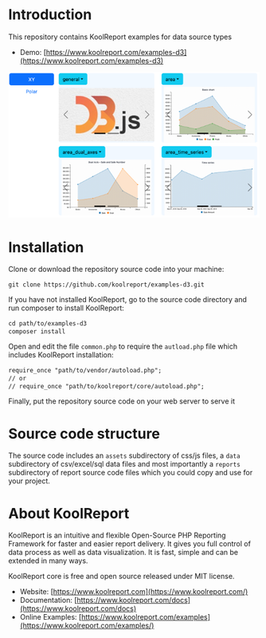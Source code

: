 # Introduction

This repository contains KoolReport examples for data source types

* Demo: [https://www.koolreport.com/examples-d3](https://www.koolreport.com/examples-d3)

![examples-d3](examples-d3.png)

# Installation

Clone or download the repository source code into your machine:

```
git clone https://github.com/koolreport/examples-d3.git
```
If you have not installed KoolReport, go to the source code directory and run composer to install KoolReport:

```
cd path/to/examples-d3
composer install
```

Open and edit the file `common.php` to require the `autload.php` file 
which includes KoolReport installation:

```
require_once "path/to/vendor/autoload.php";
// or
// require_once "path/to/koolreport/core/autoload.php";
```

Finally, put the repository source code on your web server to serve it

# Source code structure

The source code includes an `assets` subdirectory of css/js files, a `data` subdirectory of csv/excel/sql data files 
and most importantly a `reports` subdirectory of report source code files which you could copy and use for your project.


# About KoolReport

KoolReport is an intuitive and flexible Open-Source PHP Reporting Framework for faster and easier report delivery. It gives you full control of data process as well as data visualization. It is fast, simple and can be extended in many ways.

KoolReport core is free and open source released under MIT license.

* Website: [https://www.koolreport.com](https://www.koolreport.com/)
* Documentation: [https://www.koolreport.com/docs](https://www.koolreport.com/docs)  
* Online Examples: [https://www.koolreport.com/examples](https://www.koolreport.com/examples/)